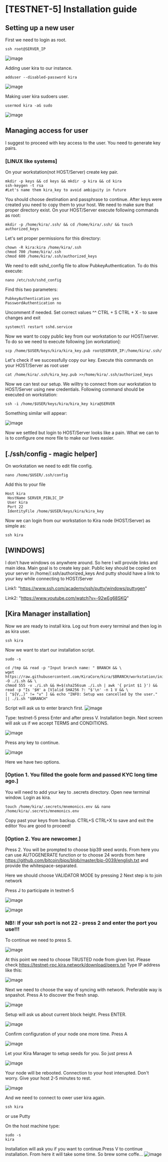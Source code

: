 # [TESTNET-5] Installation guide

## Setting up a new user
First we need to login as root.

```
ssh root@SERVER_IP
```
![image](https://user-images.githubusercontent.com/70693118/136191069-3aeb491a-6398-40b5-b5f2-00b3eaf4de52.png)


Adding user kira to our instance. 
```
adduser --disabled-password kira
```
![image](https://user-images.githubusercontent.com/70693118/136169365-e08f9caf-4b78-41b1-9645-de4b8f79d736.png)

Making user kira sudoers user.
```
usermod kira -aG sudo
```
![image](https://user-images.githubusercontent.com/70693118/136169441-442c8df9-e15a-4cc7-a894-7742847330b9.png)
## Managing access for user
I suggest to proceed with key access to the user.
You need to generate key pairs.

### [LINUX like systems]
On your workstation(not HOST/Server) create key pair.
```
mkdir -p keys && cd keys && mkdir -p kira && cd kira
ssh-keygen -t rsa
#Let's name them kira_key to avoid ambiguity in future
```
You should choose destination and passphrase to continue.
After keys were created you need to copy them to your host.
We need to make sure that proper directory exist.
On your HOST/Server execute following commands as root:
```
mkdir -p /home/kira/.ssh/ && cd /home/kira/.ssh/ && touch authorized_keys
```
Let's set proper permissions for this directory:
```
chown -R kira:kira /home/kira/.ssh
chmod 700 /home/kira/.ssh
chmod 600 /home/kira/.ssh/authorized_keys
```

We need to edit sshd_config file to allow PubkeyAuthentication.
To do this execute:
```
nano /etc/ssh/sshd_config
```
Find this two parameters:
```
PubkeyAuthentication yes
PasswordAuthentication no
```
Uncomment if needed. Set correct values ^^
CTRL + S CTRL + X - to save changes and exit
```
systemctl restart sshd.service
```
Now we want to copy public key from our workstation to our HOST/server. 
To do so we need to execute following [on workstation]:
```
scp /home/$USER/keys/kira/kira_key.pub root@SERVER_IP:/home/kira/.ssh/
```
Let's check if we successfully copy our key.
Execute this commands on your HOST/Server as root user
```
cat /home/kira/.ssh/kira_key.pub >>/home/kira/.ssh/authorized_keys
```
Now we can test our setup. We willtry to connect from our workstation to HOST/Server using new credentials.
Following command should be executed on workstation:
```
ssh -i /home/$USER/keys/kira/kira_key kira@SERVER
```
Something similar will appear:

![image](https://user-images.githubusercontent.com/70693118/136188911-ff43b6cc-4a9c-452a-9399-38f01e6c1372.png)

Now we settled but login to HOST/Server looks like a pain. What we can to is to configure one more file to make our lives easier.

## [./ssh/config - magic helper]
On workstation we need to edit file config.
```
nano /home/$USER/.ssh/config
```

Add this to your file

```
Host kira
 HostName SERVER_PIBLIC_IP
 User kira
 Port 22
 IdentityFile /home/$USER/keys/kira/kira_key
```

 Now we can login from our workstation to Kira node (HOST/Server)
 as simple as:
 
```
ssh kira
```

## [WINDOWS]
  I don't have windows os anywhere around. So here I will provide links and main idea.
  Main goal is to create key pair. Public key should be copied on your server in /home/<USERNAME>/.ssh/authorized_keys
  And putty should have a link to your key while connecting to HOST/Server
  
  Link1: "https://www.ssh.com/academy/ssh/putty/windows/puttygen"

  Link2: "https://www.youtube.com/watch?v=-92wEg68SKQ"
  
## [Kira Manager installation]
  
  Now we are ready to install kira. Log out from every terminal and then log in as kira user.
  ```
  ssh kira
  ```
  Now we want to start our installation script.
  ```
  sudo -s

cd /tmp && read -p "Input branch name: " BRANCH && \
 wget https://raw.githubusercontent.com/KiraCore/kira/$BRANCH/workstation/init.sh -O ./i.sh && \
 chmod 555 -v ./i.sh && H=$(sha256sum ./i.sh | awk '{ print $1 }') && read -p "Is '$H' a [V]alid SHA256 ?: "$'\n' -n 1 V && \
 [ "${V,,}" != "v" ] && echo "INFO: Setup was cancelled by the user." || ./i.sh "$BRANCH"
  ```
  Script will ask us to enter branch first.
  ![image](https://user-images.githubusercontent.com/70693118/136193905-e5f428f1-f9e8-48c9-b382-d99e536c3c07.png)

  Type: testnet-5 press Enter and after press V. Installation begin.
  Next screen will ask us if we accept TERMS and CONDITIONS.
 
  ![image](https://user-images.githubusercontent.com/70693118/136194578-bb4cd845-cc17-4208-b465-7481508cfb21.png)
 
 
  Press any key to continue.
  
  ![image](https://user-images.githubusercontent.com/70693118/136194695-928b5c22-bfc6-4d28-98ea-f39c64982f26.png)
  
  Here we have two options.
  ### [Option 1. You filled the goole form and passed KYC long time ago.]
  You will need to add your key to .secrets directory.
  Open new terminal window. Login as kira.
  ```
  touch /home/kira/.secrets/mnemonics.env && nano /home/kira/.secrets/mnemonics.env
  ```
  Copy past your keys from backup. CTRL+S CTRL+X to save and exit the editor
  You are good to proceed!
  ### [Option 2. You are newcomer.]
  Press 2. You will be prompted to choose bip39 seed words.
  From here you can use AUTOGENERATE function or to choose 24 words from here https://github.com/bitcoin/bips/blob/master/bip-0039/english.txt
  and provide the whitespace-separated.
 
Here we should choose VALIDATOR MODE by pressing 2
  Next step is to join network
  
  Press J to participate in testnet-5
 
  ![image](https://user-images.githubusercontent.com/70693118/136198672-8ece7e6d-1e87-4d74-bb5e-78f7de7744f3.png)

  ![image](https://user-images.githubusercontent.com/70693118/136198866-74a37156-1311-454c-b7c0-5a12f3dcf660.png)
 
 
### NB!: If your ssh port is not 22 - press 2 and enter the port you use!!!
  To continue we need to press S.
  
  ![image](https://user-images.githubusercontent.com/70693118/136199187-bca22b9f-c2a2-4838-9127-0c2d5ae160a2.png)
 
  
At this point we need to choose TRUSTED node from given list. Please check https://testnet-rpc.kira.network/download/peers.txt
  Type IP address like this:
  
  ![image](https://user-images.githubusercontent.com/70693118/136199739-ff91f5c4-645e-4386-a83d-9290d3400484.png)
 

  Next we need to choose the way of syncing with network. Preferable way is snpashot. Press A to discover the fresh snap.
 
![image](https://user-images.githubusercontent.com/70693118/136199804-c81abba8-a991-4a8f-a30c-49b2bf31d973.png)
 
  
  Setup will ask us about current block height. Press ENTER.
 
  ![image](https://user-images.githubusercontent.com/70693118/136200743-d53369e7-0b43-4964-9934-8ae725257008.png)

 
  Confirm configuration of your node one more time. Press A
 
  ![image](https://user-images.githubusercontent.com/70693118/136200990-3a838569-b2e0-4940-b3a0-6c8915c9d3f2.png)
 

  Let your Kira Manager to setup seeds for you. So just press A
 
  ![image](https://user-images.githubusercontent.com/70693118/136201157-96fd4c3c-cc6b-481c-b191-01ef9d87df81.png)
 

  Your node will be rebooted. Connection to your host interupted. Don't worry.
  Give your host 2-5 minutes to rest.
 
  ![image](https://user-images.githubusercontent.com/70693118/136201617-d3175b37-c715-4749-bc87-e7edd2f94020.png)
 
  
  And we need to connect to ower user kira again.
  ``` 
  ssh kira
  ```
  or use Putty
  
  On the host machine type:
  ```
  sudo -s
  kira
  ```
  Installation will ask you if you want to continue.Press V to continue installation. From here it will take some time. So brew some coffe...
  ![image](https://user-images.githubusercontent.com/70693118/136201885-7aa8e042-55e1-4988-80ca-c62e2e0e8642.png)

  
  
  

